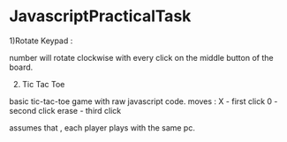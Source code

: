 # JavascriptPracticalTask

1)Rotate Keypad :

number will rotate clockwise with every click on the middle button of the board.


2) Tic Tac Toe

basic tic-tac-toe game with raw javascript code. 
moves :
X - first click
0 - second click
erase - third click

assumes that , each player plays with the same pc. 




